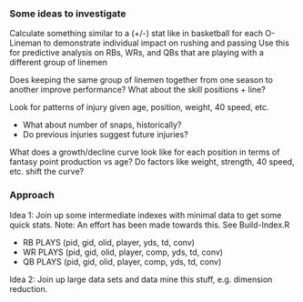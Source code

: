 ### Some ideas to investigate

Calculate something similar to a (+/-) stat like in basketball for each O-Lineman to demonstrate individual impact on rushing and passing
Use this for predictive analysis on RBs, WRs, and QBs that are playing with a different group of linemen

Does keeping the same group of linemen together from one season to another improve performance?  What about the skill positions + line?

Look for patterns of injury given age, position, weight, 40 speed, etc.
- What about number of snaps, historically?
- Do previous injuries suggest future injuries?

What does a growth/decline curve look like for each position in terms of fantasy point production vs age?
Do factors like weight, strength, 40 speed, etc. shift the curve?

### Approach

Idea 1: Join up some intermediate indexes with minimal data to get some quick stats. Note: An effort has been made towards this.  See Build-Index.R
- RB PLAYS (pid, gid, olid, player, yds, td, conv)
- WR PLAYS (pid, gid, olid, player, comp, yds, td, conv)
- QB PLAYS (pid, gid, olid, player, comp, yds, td, conv)

Idea 2: Join up large data sets and data mine this stuff, e.g. dimension reduction.